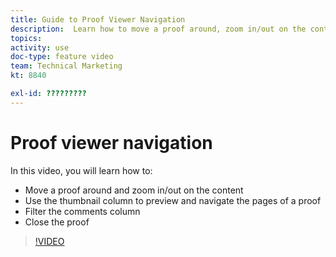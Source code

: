 ```yaml
---
title: Guide to Proof Viewer Navigation
description:  Learn how to move a proof around, zoom in/out on the content, use the thumbnail column, filter proof comments, and more in [!DNL Adobe Workfront].
topics: 
activity: use
doc-type: feature video
team: Technical Marketing
kt: 8840

exl-id: ?????????
---
```

# Proof viewer navigation

In this video, you will learn how to:

* Move a proof around and zoom in/out on the content
* Use the thumbnail column to preview and navigate the pages of a proof
* Filter the comments column
* Close the proof

>[!VIDEO](https://video.tv.adobe.com/v/335140/?quality=12)
